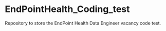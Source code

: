 # EndPointHealth_Coding_test
Repository to store the EndPoint Health Data Engineer vacancy code test.
